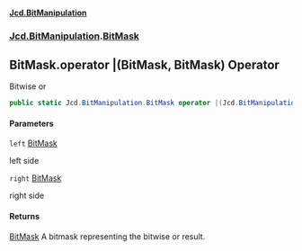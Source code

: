 #### [Jcd.BitManipulation](index 'index')
### [Jcd.BitManipulation](Jcd.BitManipulation 'Jcd.BitManipulation').[BitMask](Jcd.BitManipulation.BitMask 'Jcd.BitManipulation.BitMask')

## BitMask.operator |(BitMask, BitMask) Operator

Bitwise or

```csharp
public static Jcd.BitManipulation.BitMask operator |(Jcd.BitManipulation.BitMask left, Jcd.BitManipulation.BitMask right);
```
#### Parameters

<a name='Jcd.BitManipulation.BitMask.op_BitwiseOr(Jcd.BitManipulation.BitMask,Jcd.BitManipulation.BitMask).left'></a>

`left` [BitMask](Jcd.BitManipulation.BitMask 'Jcd.BitManipulation.BitMask')

left side

<a name='Jcd.BitManipulation.BitMask.op_BitwiseOr(Jcd.BitManipulation.BitMask,Jcd.BitManipulation.BitMask).right'></a>

`right` [BitMask](Jcd.BitManipulation.BitMask 'Jcd.BitManipulation.BitMask')

right side

#### Returns
[BitMask](Jcd.BitManipulation.BitMask 'Jcd.BitManipulation.BitMask')
A bitmask representing the bitwise or result.